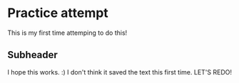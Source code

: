 # Practice attempt

This is my first time attemping to do this!

## Subheader 

I hope this works. :)
I don't think it saved the text this first time. LET'S REDO!
